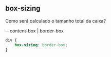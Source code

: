 ## box-sizing

Como será calculado o tamanho total da caixa?

─ content-box | border-box

```css
div {
    box-sizing: border-box;
}
```
